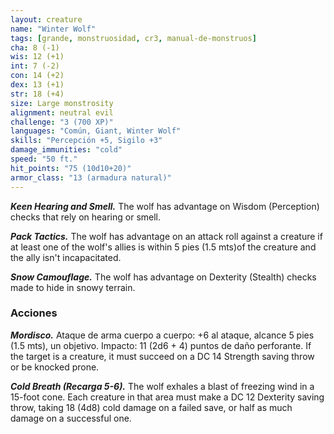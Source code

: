 ```yaml
---
layout: creature
name: "Winter Wolf"
tags: [grande, monstruosidad, cr3, manual-de-monstruos]
cha: 8 (-1)
wis: 12 (+1)
int: 7 (-2)
con: 14 (+2)
dex: 13 (+1)
str: 18 (+4)
size: Large monstrosity
alignment: neutral evil
challenge: "3 (700 XP)"
languages: "Común, Giant, Winter Wolf"
skills: "Percepción +5, Sigilo +3"
damage_immunities: "cold"
speed: "50 ft."
hit_points: "75 (10d10+20)"
armor_class: "13 (armadura natural)"
---
```


***Keen Hearing and Smell.*** The wolf has advantage on Wisdom (Perception) checks that rely on hearing or smell.

***Pack Tactics.*** The wolf has advantage on an attack roll against a creature if at least one of the wolf's allies is within 5 pies (1.5 mts)of the creature and the ally isn't incapacitated.

***Snow Camouflage.*** The wolf has advantage on Dexterity (Stealth) checks made to hide in snowy terrain.

### Acciones

***Mordisco.*** Ataque de arma cuerpo a cuerpo: +6 al ataque, alcance 5 pies (1.5 mts), un objetivo. Impacto: 11 (2d6 + 4) puntos de daño perforante. If the target is a creature, it must succeed on a DC 14 Strength saving throw or be knocked prone.

***Cold Breath (Recarga 5-6).*** The wolf exhales a blast of freezing wind in a 15-foot cone. Each creature in that area must make a DC 12 Dexterity saving throw, taking 18 (4d8) cold damage on a failed save, or half as much damage on a successful one.